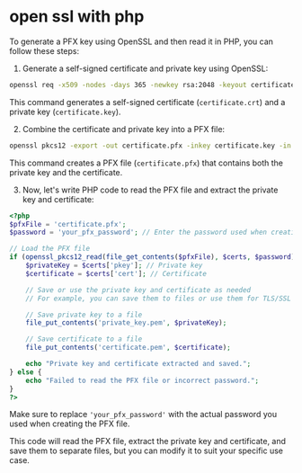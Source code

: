 # open ssl with php

To generate a PFX key using OpenSSL and then read it in PHP, you can follow these steps:

1. Generate a self-signed certificate and private key using OpenSSL:

```bash
openssl req -x509 -nodes -days 365 -newkey rsa:2048 -keyout certificate.key -out certificate.crt
```

This command generates a self-signed certificate (`certificate.crt`) and a private key (`certificate.key`).

2. Combine the certificate and private key into a PFX file:

```bash
openssl pkcs12 -export -out certificate.pfx -inkey certificate.key -in certificate.crt
```

This command creates a PFX file (`certificate.pfx`) that contains both the private key and the certificate.

3. Now, let's write PHP code to read the PFX file and extract the private key and certificate:

```php
<?php
$pfxFile = 'certificate.pfx';
$password = 'your_pfx_password'; // Enter the password used when creating the PFX file

// Load the PFX file
if (openssl_pkcs12_read(file_get_contents($pfxFile), $certs, $password)) {
    $privateKey = $certs['pkey']; // Private key
    $certificate = $certs['cert']; // Certificate

    // Save or use the private key and certificate as needed
    // For example, you can save them to files or use them for TLS/SSL connections.

    // Save private key to a file
    file_put_contents('private_key.pem', $privateKey);

    // Save certificate to a file
    file_put_contents('certificate.pem', $certificate);

    echo "Private key and certificate extracted and saved.";
} else {
    echo "Failed to read the PFX file or incorrect password.";
}
?>
```

Make sure to replace `'your_pfx_password'` with the actual password you used when creating the PFX file. 

This code will read the PFX file, extract the private key and certificate, and save them to separate files, but you can modify it to suit your specific use case.